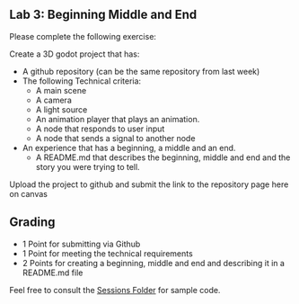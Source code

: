 ## Lab 3: Beginning Middle and End

Please complete the following exercise:

Create a 3D godot project that has:
- A github repository (can be the same repository from last week)
- The following Technical criteria:
  - A main scene
  - A camera
  - A light source
  - An animation player that plays an animation.
  - A node that responds to user input
  - A node that sends a signal to another node
- An experience that has a beginning, a middle and an end.
  - A README.md that describes the beginning, middle and end and the story you were trying to tell.

Upload the project to github and submit the link to the repository page here on canvas

## Grading
- 1 Point for submitting via  Github
- 1 Point for meeting the technical requirements
- 2 Points for creating a beginning, middle and end and describing it in a README.md file

Feel free to consult the [Sessions Folder](/Sessions) for sample code.
